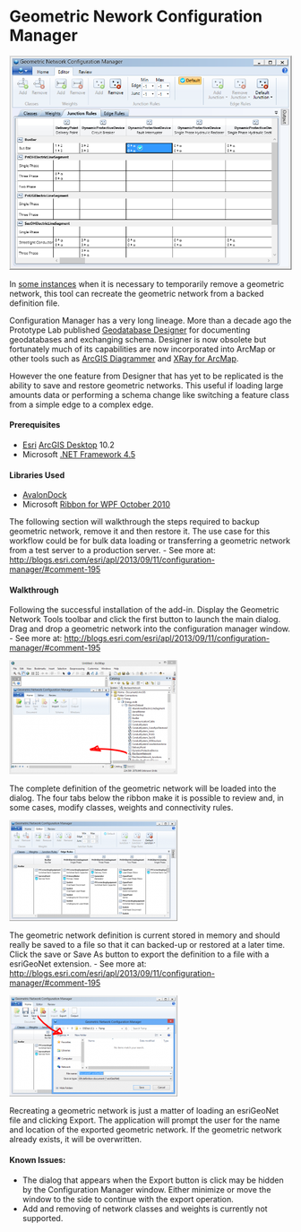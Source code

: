 
# Geometric Nework Configuration Manager

![](./screenshots/Capture1.png)

In [some instances](http://resources.arcgis.com/en/help/main/10.2/index.html#/Managing_a_geometric_network/002r0000000v000000/) when it is necessary to temporarily remove a geometric network, this tool can recreate the geometric network from a backed definition file.

Configuration Manager has a very long lineage.  More than a decade ago the Prototype Lab published [Geodatabase Designer](http://arcscripts.esri.com/details.asp?dbid=13484) for documenting geodatabases and exchanging schema.  Designer is now obsolete but fortunately much of its capabilities are now incorporated into ArcMap or other tools such as [ArcGIS Diagrammer](http://www.arcgis.com/home/item.html?id=51b6066bfd024962999f6903682d8978) and [XRay for ArcMap](http://www.arcgis.com/home/item.html?id=f0ae73e90c1a4992a1059e7d370966d4).

However the one feature from Designer that has yet to be replicated is the ability to save and restore geometric networks.  This useful if loading large amounts data or performing a schema change like switching a feature class from a simple edge to a complex edge.

#### Prerequisites

- [Esri](http://www.esri.com/) [ArcGIS Desktop](http://www.esri.com/software/arcgis/arcgis-for-desktop) 10.2
- Microsoft [.NET Framework 4.5](https://www.microsoft.com/en-us/download/details.aspx?id=30653)

#### Libraries Used

- [AvalonDock](http://avalondock.codeplex.com/)
- Microsoft [Ribbon for WPF October 2010](https://www.microsoft.com/en-us/download/details.aspx?id=11877)

The following section will walkthrough the steps required to backup geometric network, remove it and then restore it.  The use case for this workflow could be for bulk data loading or transferring a geometric network from a test server to a production server. - See more at: http://blogs.esri.com/esri/apl/2013/09/11/configuration-manager/#comment-195

#### Walkthrough

Following the successful installation of the add-in.  Display the Geometric Network Tools toolbar and click the first button to launch the main dialog.  Drag and drop a geometric network into the configuration manager window. - See more at: http://blogs.esri.com/esri/apl/2013/09/11/configuration-manager/#comment-195

[![](./screenshots/Capture3-300x203.png)](./screenshots/Capture3.png)

The complete definition of the geometric network will be loaded into the dialog.  The four tabs below the ribbon make it is possible to review and, in some cases, modify classes, weights and connectivity rules.

[![](./screenshots/Capture5-300x180.png)](./screenshots/Capture5.png)

The geometric network definition is current stored in memory and should really be saved to a file so that it can backed-up or restored at a later time.  Click the save or Save As button to export the definition to a file with a esriGeoNet extension. - See more at: http://blogs.esri.com/esri/apl/2013/09/11/configuration-manager/#comment-195

[![](./screenshots/Capture6-300x180.png)](./screenshots/Capture6.png)

Recreating a geometric network is just a matter of loading an esriGeoNet file and clicking Export.  The application will prompt the user for the name and location of the exported geometric network.  If the geometric network already exists, it will be overwritten.

#### Known Issues:

- The dialog that appears when the Export button is click may be hidden by the Configuration Manager window.  Either minimize or move the window to the side to continue with the export operation.
- Add and removing of network classes and weights is currently not supported.
